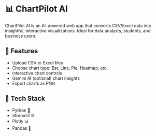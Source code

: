 # 📊 ChartPilot AI

ChartPilot AI is an AI-powered web app that converts CSV/Excel data into insightful, interactive visualizations. Ideal for data analysts, students, and business users.

## 🔧 Features
- Upload CSV or Excel files
- Choose chart type: Bar, Line, Pie, Heatmap, etc.
- Interactive chart controls
- Gemini AI (optional) chart insights
- Export charts as PNG

## 🚀 Tech Stack
- Python 🐍
- Streamlit 🌐
- Plotly 📊
- Pandas 📑